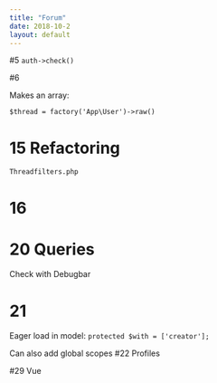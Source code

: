 ```yaml
---
title: "Forum"
date: 2018-10-2
layout: default
---
```


#5
```auth->check()```

#6 

Makes an array:

```
$thread = factory('App\User')->raw()
```

# 15 Refactoring

```Threadfilters.php```


# 16

# 20 Queries
Check with Debugbar

# 21
Eager load in model:
```protected $with = ['creator'];```

Can also add global scopes
#22 Profiles


#29 Vue
